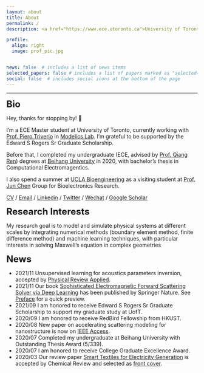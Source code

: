 ```yaml
---
layout: about
title: About
permalink: /
description: <a href="https://www.ece.utoronto.ca">University of Toronto, ECE department</a>, Master of Applied Science (MASc.)

profile:
  align: right
  image: prof_pic.jpg


news: false  # includes a list of news items
selected_papers: false # includes a list of papers marked as "selected={true}"
social: false  # includes social icons at the bottom of the page
---
```


---

<font size=5><strong>Bio</strong></font>

Hey, thanks for stopping by! :wave:

I’m a ECE Master student at University of Toronto, currently working with [Prof. Piero Triverio](https://www.ece.utoronto.ca/people/triverio-p/) in [Modelics Lab](http://www.modelics.org). I’m grateful to be supported by the Edward S Rogers Sr Graduate Scholarship.

Before that, I completed my undergraduate (ECE, advised by [Prof. Qiang Ren](http://shi.buaa.edu.cn/renqiang/zh_CN/index.htm)) degrees at [Beihang University](https://ev.buaa.edu.cn) in 2020, with bachelor’s thesis in Computational Electromagentics.

I also spend a summer at [UCLA Bioengineering](https://www.bioeng.ucla.edu) as a visiting student at [Prof. Jun Chen](https://samueli.ucla.edu/people/jun-chen/) Group for Bioelectronics Research.

[<u>CV</u>](/assets/pdf/cv.pdf) / [<u>Email</u>](mailto:yongzhong.li@mail.utoronto.ca) / [<u>Linkedin</u>](https://www.linkedin.com/in/yongzhong-li/) / [<u>Twitter</u>](https://twitter.com/lee_onevsall) / [<u>Wechat</u>](/assets/img/wechat.jpg) / <u>Google Scholar</u>

<font size=5><strong>Research Interests</strong></font>

My research goal is to model and simulate physical systems at different scales by integrating numerical methods (boundary element method, finite difference method) and machine learning techniques, with particular interests in solving Maxwell’s equation in complex geometries 


<font size=5><strong>News</strong></font>


+ 2021/11 Unsupervised learning for acoustics parameters inversion, accepted by [Physical Review Applied](https://journals.aps.org/prapplied/abstract/10.1103/PhysRevApplied.16.064039).
+ 2021/11 Our book [Sophisticated Electromagnetic Forward Scattering Solver via Deep Learning](https://link.springer.com/book/10.1007/978-981-16-6261-4#about) has been published by Springer Nature. See [Preface](/assets/pdf/preface.pdf) for a quick preview.
+ 2021/09 I am honored to receive Edward S Rogers Sr Graduate Scholarship to support my graduate study at UofT.
+ 2020/09 I am honored to receive RedBird Fellowship from HKUST.
+ 2020/08 New paper on accelerating scattering modeling for nanostructure is now on [IEEE Access](https://ieeexplore.ieee.org/abstract/document/9149921).  
+ 2020/07 Completed my undergraduate at Beihang University with Outstanding Thesis Award (5/339).
+ 2020/07 I am honored to receive College Graduate Excellence Award.
+ 2020/03 Our review paper [Smart Textiles for Electricity Generation](https://pubs.acs.org/doi/10.1021/acs.chemrev.9b00821) is accepted by Chemical Review and selected as [front cover](https://pubs.acs.org/toc/chreay/120/8).






